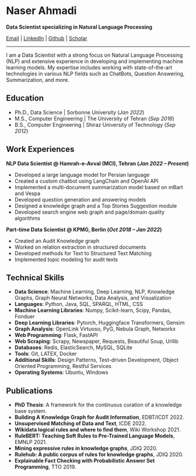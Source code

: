 # Naser Ahmadi

**Data Scientist specializing in Natural Language Processing**

[Email](mailto:ahmadi.naser68@gmail.com) | [LinkedIn](https://www.linkedin.com/in/naser-ahmadi-ab028419a/) | [Github](https://github.com/naserahmadi) | [Scholar](https://scholar.google.com/citations?user=wk5Hb14AAAAJ&hl=en)

---

I am a Data Scientist with a strong focus on Natural Language Processing (NLP) and extensive experience in developing and implementing machine learning models. My expertise includes working with state-of-the-art technologies in various NLP fields such as ChatBots, Question Answering, Summarization, and more.

## Education
- Ph.D., Data Science | Sorbonne University (_Jan 2022_)								       		
- M.S., Computer Engineering	| The University of Tehran (_Sep 2016_)	 			        		
- B.S., Computer Engineering | Shiraz University of Technology (_Sep 2012_)


## Work Experiences

**NLP Data Scientist @ Hamrah-e-Avval (MCI), Tehran (_Jan 2022 – Present_)**
- Developed a large language model for Persian language
- Created a custom chatbot using LangChain and OpenAI API
- Implemented a multi-document summarization model based on mBart and Vespa
- Developed question generation and answering models
- Designed a knowledge graph and a Top Stories Suggestion module
- Developed search engine web graph and page/domain quality algorithms

**Part-time Data Scientist @ KPMG, Berlin (_Oct 2018 – Jan 2022_)**
- Created an Audit Knowledge graph
- Worked on relation extraction in structured documents
- Developed methods for Text to Structured Text Matching
- Implemented topic modeling for audit texts


## Technical Skills

- **Data Science**: Machine Learning, Deep Learning, NLP, Knowledge Graphs, Graph Neural Networks, Data Analysis, and Visualization
- **Languages**: Python, Java, SQL, SPARQL, HTML, CSS
- **Machine Learning Libraries**: Numpy, Scikit-learn, Scipy, Pandas, Fonduer
- **Deep Learning Libraries**: Pytorch, Huggingface Transformers, Gensim
- **Graph Analysis**: OpenLink Virtuoso, PyG, Nebula Graph, Networkx
- **Web Programming**: Flask, FastAPI
- **Web Scraping**: Scrapy, Newspaper, Requests, Beautiful Soup, Urllib
- **Databases**: Redis, ElasticSearch, MySQL, SQLite
- **Tools**: Git, LATEX, Docker
- **Additional Skills**: Design Patterns, Test-driven Development, Object Oriented Programming, Restful Services
- **Operating Systems**: Ubuntu, Windows


## Publications

- **PhD Thesis**: A framework for the continuous curation of a knowledge base system.
- **Building A Knowledge Graph for Audit Information**, EDBT/ICDT 2022.
- **Unsupervised Matching of Data and Text**, ICDE 2022.
- **Wikidata logical rules and where to find them**, Wiki Workshop 2021.
- **RuleBERT: Teaching Soft Rules to Pre-Trained Language Models**, EMNLP 2021.
- **Mining expressive rules in knowledge graphs**, JDIQ 2020.
- **Rulehub: A public corpus of rules for knowledge graphs**, JDIQ 2020.
- **Explainable Fact Checking with Probabilistic Answer Set Programming**, TTO 2019.
